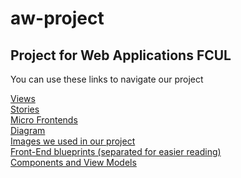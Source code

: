 # aw-project
## Project for Web Applications FCUL
You can use these links to navigate our project

[Views](/front-end/views/) \
[Stories](/front-end/stories/) \
[Micro Frontends](/front-end/micro-frontends/) \
[Diagram](/front-end/diagram/)  \
[Images we used in our project](/front-end/img/)  \
[Front-End blueprints (separated for easier reading)](/front-end/fe_blueprint/)  \
[Components and View Models](/front-end/components/)
